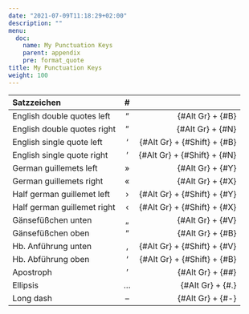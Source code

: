 ```yaml
---
date: "2021-07-09T11:18:29+02:00"
description: ""
menu:
  doc:
    name: My Punctuation Keys
    parent: appendix
    pre: format_quote
title: My Punctuation Keys
weight: 100
---
```


| Satzzeichen                 |  #   |                             |
| :-------------------------- | :--: | --------------------------: |
| English double quotes left  |  “   |            {#Alt Gr} + {#B} |
| English double quotes right |  ”   |            {#Alt Gr} + {#N} |
| English single quote left   |  ‘   | {#Alt Gr} + {#Shift} + {#B} |
| English single quote right  |  ’   | {#Alt Gr} + {#Shift} + {#N} |
| German guillemets left      |  »   |            {#Alt Gr} + {#Y} |
| German guillemets right     |  «   |            {#Alt Gr} + {#X} |
| Half german guillemet left  |  ›   | {#Alt Gr} + {#Shift} + {#Y} |
| Half german guillemet right |  ‹   | {#Alt Gr} + {#Shift} + {#X} |
| Gänsefüßchen unten          |  „   |            {#Alt Gr} + {#V} |
| Gänsefüßchen oben           |  “   |            {#Alt Gr} + {#B} |
| Hb. Anführung unten         |  ‚   | {#Alt Gr} + {#Shift} + {#V} |
| Hb. Abführung oben          |  ‘   | {#Alt Gr} + {#Shift} + {#B} |
| Apostroph                   |  ’   |            {#Alt Gr} + {##} |
| Ellipsis                    |  …   |            {#Alt Gr} + {#.} |
| Long dash                   |  –   |            {#Alt Gr} + {#-} |

